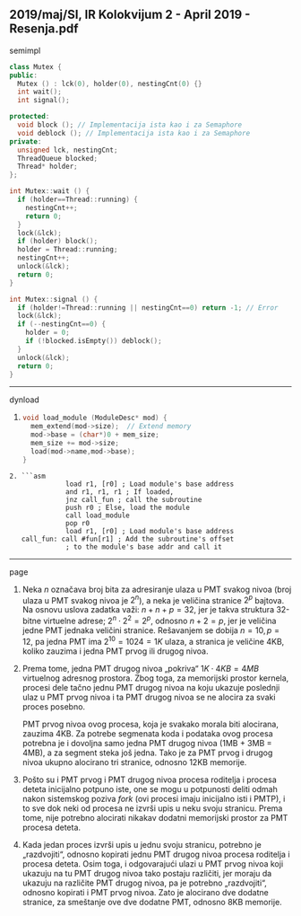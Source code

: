 2019/maj/SI, IR Kolokvijum 2 - April 2019 - Resenja.pdf
--------------------------------------------------------------------------------
semimpl
```cpp
class Mutex {
public:
  Mutex () : lck(0), holder(0), nestingCnt(0) {}
  int wait();
  int signal();

protected:
  void block (); // Implementacija ista kao i za Semaphore
  void deblock (); // Implementacija ista kao i za Semaphore
private:
  unsigned lck, nestingCnt;
  ThreadQueue blocked;
  Thread* holder;
};

int Mutex::wait () {
  if (holder==Thread::running) {
    nestingCnt++;
    return 0;
  }
  lock(&lck);
  if (holder) block();
  holder = Thread::running;
  nestingCnt++;
  unlock(&lck);
  return 0;
}

int Mutex::signal () {
  if (holder!=Thread::running || nestingCnt==0) return -1; // Error
  lock(&lck);
  if (--nestingCnt==0) {
    holder = 0;
    if (!blocked.isEmpty()) deblock();
  }
  unlock(&lck);
  return 0;
}
```

--------------------------------------------------------------------------------
dynload
1. ```cpp
   void load_module (ModuleDesc* mod) {
     mem_extend(mod->size);  // Extend memory
     mod->base = (char*)0 + mem_size;
     mem_size += mod->size;
     load(mod->name,mod->base);
   }
```
2. ```asm
              load r1, [r0] ; Load module's base address
              and r1, r1, r1 ; If loaded,
              jnz call_fun ; call the subroutine
              push r0 ; Else, load the module
              call load_module
              pop r0
              load r1, [r0] ; Load module's base address
   call_fun: call #fun[r1] ; Add the subroutine's offset
              ; to the module's base addr and call it
   ```

--------------------------------------------------------------------------------
page
1. Neka $n$ označava broj bita za adresiranje ulaza u PMT svakog nivoa (broj ulaza u PMT svakog nivoa je $2^n$), a neka je veličina stranice $2^p$ bajtova. Na osnovu uslova zadatka važi: $n + n + p = 32$, jer je takva struktura 32-bitne virtuelne adrese; $2^n \cdot 2^2 = 2^p$, odnosno $n + 2 = p$, jer je veličina jedne PMT jednaka veličini stranice. Rešavanjem se dobija $n = 10, p = 12$, pa jedna PMT ima $2^{10} = 1024 = 1K$ ulaza, a stranica je
veličine 4KB, koliko zauzima i jedna PMT prvog ili drugog nivoa.
2. Prema tome, jedna PMT drugog nivoa „pokriva“ $1K \cdot 4KB = 4MB$ virtuelnog
adresnog prostora. Zbog toga, za memorijski prostor kernela, procesi dele tačno jednu PMT
drugog nivoa na koju ukazuje poslednji ulaz u PMT prvog nivoa i ta PMT drugog nivoa se ne
alocira za svaki proces posebno.

   PMT prvog nivoa ovog procesa, koja je svakako morala biti alocirana, zauzima 4KB. Za
potrebe segmenata koda i podataka ovog procesa potrebna je i dovoljna samo jedna PMT
drugog nivoa (1MB + 3MB = 4MB), a za segment steka još jedna. Tako je za PMT prvog i
drugog nivoa ukupno alocirano tri stranice, odnosno 12KB memorije.
3. Pošto su i PMT prvog i PMT drugog nivoa procesa roditelja i procesa deteta inicijalno
potpuno iste, one se mogu u potpunosti deliti odmah nakon sistemskog poziva *fork* (ovi
procesi imaju inicijalno isti i PMTP), i to sve dok neki od procesa ne izvrši upis u neku svoju
stranicu. Prema tome, nije potrebno alocirati nikakav dodatni memorijski prostor za PMT
procesa deteta.
4. Kada jedan proces izvrši upis u jednu svoju stranicu, potrebno je „razdvojiti“, odnosno
kopirati jednu PMT drugog nivoa procesa roditelja i procesa deteta. Osim toga, i odgovarajući
ulazi u PMT prvog nivoa koji ukazuju na tu PMT drugog nivoa tako postaju različiti, jer
moraju da ukazuju na različite PMT drugog nivoa, pa je potrebno „razdvojiti“, odnosno
kopirati i PMT prvog nivoa. Zato je alocirano dve dodatne stranice, za smeštanje ove dve
dodatne PMT, odnosno 8KB memorije.
